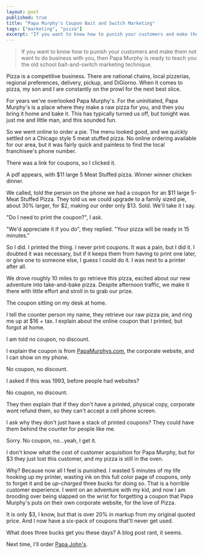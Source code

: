 ```yaml
---
layout: post
published: true
title: "Papa Murphy's Coupon Bait and Switch Marketing"
tags: ["marketing", "pizza"]
excerpt: "If you want to know how to punish your customers and make them not want to do business with you, then Papa Murphy is ready to teach you the old school bait-and-switch marketing technique."
---
```

<blockquote>
If you want to know how to punish your customers and make them not want to do business with you, then Papa Murphy is ready to teach you the old school bait-and-switch marketing technique.
</blockquote>
Pizza is a competitive business. There are national chains, local pizzerias, regional preferences, delivery, pickup, and DiGiorno.  When it comes to pizza, my son and I are constantly on the prowl for the next best slice.

For years we've overlooked Papa Murphy's. For the uninitiated, Papa Murphy's is a place where they make a raw pizza for you, and then you bring it home and bake it.  This has typically turned us off, but tonight was just me and little man, and this sounded fun.

So we went online to order a pie.  The menu looked good, and we quickly settled on a Chicago style 5 meat stuffed pizza.  No online ordering available for our area, but it was fairly quick and painless to find the local franchisee's phone number. 

There was a link for coupons, so I clicked it. 

A pdf appears, with $11 large 5 Meat Stuffed pizza.  Winner winner chicken dinner.

We called, told the person on the phone we had a coupon for an $11 large 5-Meat Stuffed Pizza.  They told us we could upgrade to a family sized pie, about 30% larger, for $2, making our order only $13.  Sold.  We'll take it I say.

"Do I need to print the coupon?", I ask.

"We'd appreciate it if you do", they replied. "Your pizza will be ready in 15 minutes."

So I did.  I printed the thing.  I never print coupons.  It was a pain, but I did it.  I doubted it was necessary, but if it keeps them from having to print one later, or give one to someone else, I guess I could do it.  I was next to a printer after all.

We drove roughly 10 miles to go retrieve this pizza, excited about our new adventure into take-and-bake pizza.  Despite afternoon traffic, we make it there with little effort and stroll in to grab our prize.

The coupon sitting on my desk at home.

I tell the counter person my name, they retrieve our raw pizza pie, and ring me up at $16 + tax.  I explain about the online coupon that I printed, but forgot at home.  

I am told no coupon, no discount.  

I explain the coupon is from [PapaMurphys.com](http://PapaMurphys.com), the corporate website, and I can show on my phone.

No coupon, no discount.

I asked if this was 1993, before people had websites? 

No coupon, no discount.

They then explain that if they don't have a printed, physical copy, corporate wont refund them, so they can't accept a cell phone screen.

I ask why they don't just have a stack of printed coupons?  They could have them behind the counter for people like me.  

Sorry. No coupon, no...yeah, I get it.

I don't know what the cost of customer acquisition for Papa Murphy, but for $3 they just lost this customer, and my pizza is still in the oven.  

Why?  Because now all I feel is punished.  I wasted 5 minutes of my life hooking up my printer, wasting ink on this full color page of coupons, only to forget it and be _up-charged_ three bucks for doing so.  That is a horrible customer experience.  I went on an adventure with my kid, and now I am brooding over being slapped on the wrist for forgetting a coupon that Papa Murphy's puts on their own corporate website, for the love of Pizza.

It is only $3, I know, but that is over 20% in markup from my original quoted price.  And I now have a six-pack of coupons that'll never get used.

What does three bucks get you these days?  A blog post rant, it seems.

Next time, I'll order [Papa John's](http://papajohns.com).